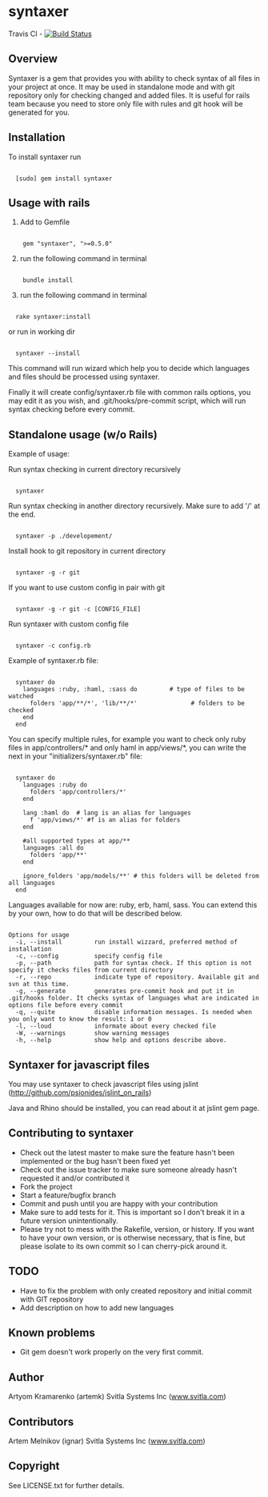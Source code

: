# syntaxer

Travis CI - [![Build Status](http://travis-ci.org/artemk/syntaxer.png)](http://travis-ci.org/artemk/syntaxer)

## Overview

Syntaxer is a gem that provides you with ability to check syntax of all files in your project at once. It may be used in standalone mode and with git repository only for checking changed and added files. It is useful for rails team because you need to store only file with rules and git hook will be generated for you.

## Installation

To install syntaxer run

<pre><code>
  [sudo] gem install syntaxer
</code></pre>  
  
## Usage with rails

1) Add to Gemfile

<pre><code>
    gem "syntaxer", ">=0.5.0"
</code></pre>
    
2) run the following command in terminal

<pre><code>
    bundle install
</code></pre>

3) run the following command in terminal

<pre><code>
  rake syntaxer:install
</code></pre>

or run in working dir

<pre><code>
  syntaxer --install 
</code></pre>

This command will run wizard which help you to decide which languages and files should be processed using syntaxer.

Finally it will create config/syntaxer.rb file with common rails options, you may edit it as you wish, and .git/hooks/pre-commit script, which will run syntax checking before every commit.

## Standalone usage (w/o Rails)

Example of usage:

Run syntax checking in current directory recursively

<pre><code>
  syntaxer
</code></pre>

Run syntax checking in another directory recursively. Make sure to add '/' at the end.

<pre><code>
  syntaxer -p ./developement/
</code></pre>

Install hook to git repository in current directory

<pre><code>
  syntaxer -g -r git
</code></pre>

If you want to use custom config in pair with git

<pre><code>
  syntaxer -g -r git -c [CONFIG_FILE]
</code></pre>

Run syntaxer with custom config file

<pre><code>
  syntaxer -c config.rb
</code></pre>

Example of syntaxer.rb file:

<pre><code>
  syntaxer do
    languages :ruby, :haml, :sass do         # type of files to be watched
      folders 'app/**/*', 'lib/**/*'               # folders to be checked
    end               
  end
</code></pre>

You can specify multiple rules, for example you want to check only ruby files in app/controllers/* and only haml in app/views/*, you can write the next in your "initializers/syntaxer.rb" file:

<pre><code>
  syntaxer do
    languages :ruby do
      folders 'app/controllers/*'
    end
  
    lang :haml do  # lang is an alias for languages
      f 'app/views/*' #f is an alias for folders    
    end
    
    #all supported types at app/**
    languages :all do
      folders 'app/**'
    end
  
    ignore_folders 'app/models/**' # this folders will be deleted from all languages
  end
</code></pre>

Languages available for now are: ruby, erb, haml, sass. You can extend this by your own, how to do that will be described below.


<pre><code>
Options for usage
  -i, --install         run install wizzard, preferred method of installation
  -c, --config          specify config file
  -p, --path            path for syntax check. If this option is not specify it checks files from current directory
  -r, --repo            indicate type of repository. Available git and svn at this time.
  -g, --generate        generates pre-commit hook and put it in .git/hooks folder. It checks syntax of languages what are indicated in options file before every commit
  -q, --quite           disable information messages. Is needed when you only want to know the result: 1 or 0
  -l, --loud            informate about every checked file
  -W, --warnings        show warning messages
  -h, --help            show help and options describe above.
</code></pre>

## Syntaxer for javascript files

You may use syntaxer to check javascript files using jslint (http://github.com/psionides/jslint_on_rails)

Java and Rhino should be installed, you can read about it at jslint gem page.


## Contributing to syntaxer
 
* Check out the latest master to make sure the feature hasn't been implemented or the bug hasn't been fixed yet
* Check out the issue tracker to make sure someone already hasn't requested it and/or contributed it
* Fork the project
* Start a feature/bugfix branch
* Commit and push until you are happy with your contribution
* Make sure to add tests for it. This is important so I don't break it in a future version unintentionally.
* Please try not to mess with the Rakefile, version, or history. If you want to have your own version, or is otherwise necessary, that is fine, but please isolate to its own commit so I can cherry-pick around it.

## TODO

* Have to fix the problem with only created repository and initial commit with GIT repository
* Add description on how to add new languages

## Known problems

* Git gem doesn't work properly on the very first commit.

## Author

Artyom Kramarenko (artemk) Svitla Systems Inc (www.svitla.com)

## Contributors

Artem Melnikov (ignar) Svitla Systems Inc (www.svitla.com)

## Copyright

See LICENSE.txt for further details.
